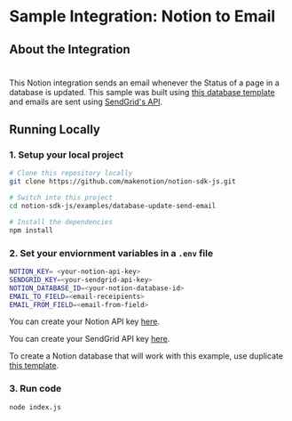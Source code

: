 # Sample Integration: Notion to Email 

## About the Integration 
# 
This Notion integration sends an email whenever the Status of a page in a database is updated. This sample was built using [this database template](https://www.notion.so/5b593126d3eb401db62c83cbe362d2d5?v=a44397b3675545f389a6f28282c402ae) and emails are sent using [SendGrid's API](https://sendgrid.com). 

## Running Locally

### 1. Setup your local project
```zsh
# Clone this repository locally 
git clone https://github.com/makenotion/notion-sdk-js.git 

# Switch into this project
cd notion-sdk-js/examples/database-update-send-email 

# Install the dependencies 
npm install
```

### 2. Set your enviornment variables in a `.env` file
```zsh
NOTION_KEY= <your-notion-api-key>
SENDGRID_KEY=<your-sendgrid-api-key>
NOTION_DATABASE_ID=<your-notion-database-id>
EMAIL_TO_FIELD=<email-receipients> 
EMAIL_FROM_FIELD=<email-from-field>
```

You can create your Notion API key [here](www.notion.com/integrations).

You can create your SendGrid API key [here](https://signup.sendgrid.com).

To create a Notion database that will work with this example, use duplicate [this template](https://www.notion.so/5b593126d3eb401db62c83cbe362d2d5?v=a44397b3675545f389a6f28282c402ae).

### 3. Run code 

```zsh
node index.js
```